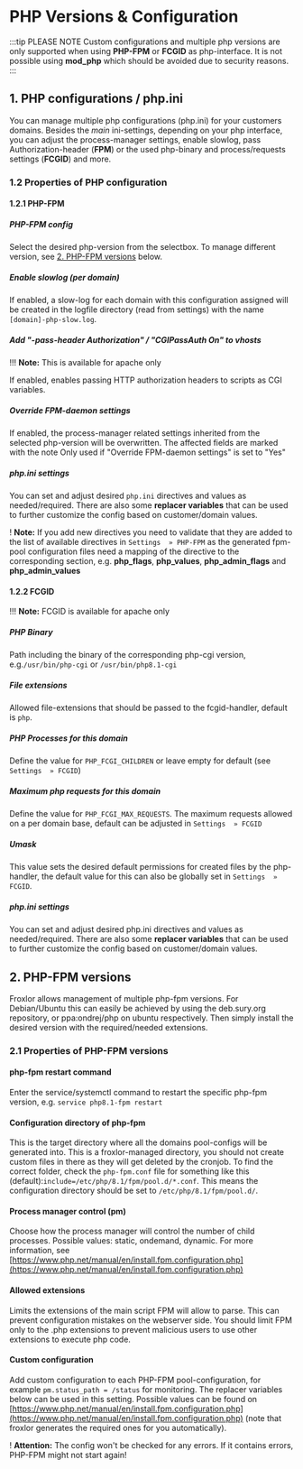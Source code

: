 # PHP Versions & Configuration

:::tip PLEASE NOTE
Custom configurations and multiple php versions are only supported when using **PHP-FPM** or **FCGID** as php-interface. It is not possible using **mod_php** which should be avoided due to security reasons.
:::

## 1. PHP configurations / php.ini

You can manage multiple php configurations (php.ini) for your customers domains. Besides the _main_ ini-settings, depending on your php interface, you can adjust the process-manager settings, enable slowlog, pass Authorization-header (**FPM**) or the used php-binary and process/requests settings (**FCGID**) and more.


<UiBrowser src="/img/frx_php_configs.png" alt="PHP configurations"/>


### 1.2 Properties of PHP configuration

#### 1.2.1 PHP-FPM

##### PHP-FPM config

Select the desired php-version from the selectbox. To manage different version, see [2. PHP-FPM versions](#2-php-fpm-versions) below.

##### Enable slowlog (per domain)

If enabled, a slow-log for each domain with this configuration assigned will be created in the logfile directory (read from settings) with the name `[domain]-php-slow.log`.

##### Add "-pass-header Authorization" / "CGIPassAuth On" to vhosts

!!! **Note:** This is available for apache only

If enabled, enables passing HTTP authorization headers to scripts as CGI variables.

##### Override FPM-daemon settings

If enabled, the process-manager related settings inherited from the selected php-version will be overwritten. The affected fields are marked with the note <span class="text-error">Only used if "Override FPM-daemon settings" is set to "Yes"</span>

##### php.ini settings

You can set and adjust desired `php.ini` directives and values as needed/required. There are also some **replacer variables** that can be used to further customize the config based on customer/domain values.

<UiBrowser src="/img/frx_phpini_vars.png" alt="php.ini replacer variables"/>

! **Note:** If you add new directives you need to validate that they are added to the list of available directives in `Settings  » PHP-FPM` as the generated fpm-pool configuration files need a mapping of the directive to the corresponding section, e.g. **php_flags**, **php_values**, **php_admin_flags** and **php_admin_values**

#### 1.2.2 FCGID

!!! **Note:** FCGID is available for apache only

##### PHP Binary

Path including the binary of the corresponding php-cgi version, e.g.`/usr/bin/php-cgi` or `/usr/bin/php8.1-cgi`

##### File extensions

Allowed file-extensions that should be passed to the fcgid-handler, default is `php`.

##### PHP Processes for this domain

Define the value for `PHP_FCGI_CHILDREN` or leave empty for default (see `Settings  » FCGID`)

##### Maximum php requests for this domain

Define the value for `PHP_FCGI_MAX_REQUESTS`. The maximum requests allowed on a per domain base, default can be adjusted in `Settings  » FCGID`

##### Umask

This value sets the desired default permissions for created files by the php-handler, the default value for this can also be globally set in `Settings  » FCGID`.

##### php.ini settings

You can set and adjust desired php.ini directives and values as needed/required. There are also some **replacer variables** that can be used to further customize the config based on customer/domain values.

<UiBrowser src="/img/frx_phpini_vars.png" alt="php.ini replacer variables"/>

## 2. PHP-FPM versions

Froxlor allows management of multiple php-fpm versions. For Debian/Ubuntu this can easily be achieved by using the deb.sury.org repository, or ppa:ondrej/php on ubuntu respectively. Then simply install the desired version with the required/needed extensions.

<UiBrowser src="/img/frx_fpm_versions.png" alt="Manage different PHP versions"/>

### 2.1 Properties of PHP-FPM versions

#### php-fpm restart command

Enter the service/systemctl command to restart the specific php-fpm version, e.g. `service php8.1-fpm restart`

#### Configuration directory of php-fpm

This is the target directory where all the domains pool-configs will be generated into. This is a froxlor-managed directory, you should not create custom files in there as they will get deleted by the cronjob.
To find the correct folder, check the `php-fpm.conf` file for something like this (default):`include=/etc/php/8.1/fpm/pool.d/*.conf`. This means the configuration directory should be set to `/etc/php/8.1/fpm/pool.d/`.

#### Process manager control (pm)

Choose how the process manager will control the number of child processes. Possible values: static, ondemand, dynamic. For more information, see [https://www.php.net/manual/en/install.fpm.configuration.php](https://www.php.net/manual/en/install.fpm.configuration.php)

#### Allowed extensions

Limits the extensions of the main script FPM will allow to parse. This can prevent configuration mistakes on the webserver side. You should limit FPM only to the .php extensions to prevent malicious users to use other extensions to execute php code. 

#### Custom configuration

Add custom configuration to each PHP-FPM pool-configuration, for example `pm.status_path = /status` for monitoring. The replacer variables below can be used in this setting. Possible values can be found on [https://www.php.net/manual/en/install.fpm.configuration.php](https://www.php.net/manual/en/install.fpm.configuration.php) (note that froxlor generates the required ones for you automatically).

! **Attention:** The config won't be checked for any errors. If it contains errors, PHP-FPM might not start again!


<UiBrowser src="/img/frx_fpm_vars.png" alt="Custom config replacer variables"/>

